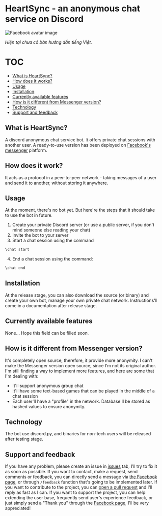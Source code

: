 # HeartSync - an anonymous chat service on Discord

![Facebook avatar image](https://scontent.fhan2-2.fna.fbcdn.net/v/t1.6435-9/206655953_403676684598926_2393075570746251864_n.png?_nc_cat=111&ccb=1-5&_nc_sid=973b4a&_nc_ohc=C17rj_188OkAX_9ItAa&_nc_ht=scontent.fhan2-2.fna&oh=3099dd882bdaa7e89723a094538ec313&oe=614A3ACC)

*Hiện tại chưa có bản hướng dẫn tiếng Việt.*

# TOC
- [What is HeartSync?](#what-is-heartsync)
- [How does it works?](#how-does-it-work)
- [Usage](#usage)
- [Installation](#installation)
- [Currently available features](#currently-available-features)
- [How is it different from Messenger version?](#how-is-it-different-from-messenger-version)
- [Technology](#technology)
- [Support and feedback](#support-and-feedback)
## What is HeartSync?
A discord anonymous chat service bot. It offers private chat sessions with another user. A ready-to-use version has been deployed on [Facebook's messenger](https://www.facebook.com/adaptHeartSync) platform.

## How does it work?
It acts as a protocol in a peer-to-peer network - taking messages of a user and send it to another, without storing it anywhere.

## Usage
At the moment, there's no bot yet. But here're the steps that it should take to use the bot in future.
1. Create your private Discord server (or use a public server, if you don't mind someone else reading your chat)
2. Invite the bot to your server
3. Start a chat session using the command
```bash
\chat start
```
4. End a chat session using the command:
```bash
\chat end
```

## Installation
At the release stage, you can also download the source (or binary) and create your own bot, manage your own private chat network. Instructions'll come in a documentation after release stage.

## Currently available features
None... Hope this field can be filled soon.

## How is it different from Messenger version?
It's completely open source, therefore, it provide more anonymity. I can't make the Messenger version open source, since I'm not its original author.
I'm still finding a way to implement more features, and here are some that I'm dealing with:
- It'll support anonymous group chat
- It'll have some text-based games that can be played in the middle of a chat session
- Each user'll have a "profile" in the network. Database'll be stored as hashed values to ensure anonymity.

## Technology
The bot use discord.py, and binaries for non-tech users will be released after testing stage.

## Support and feedback
If you have any problem, please create an issue in [issues](https://github.com/git-akihakune/HeartSync-discord/issues) tab, I'll try to fix it as soon as possible.
If you want to contact, make a request, send comments or feedback, you can directly send a message via [the Facebook page](https://www.facebook.com/adaptHeartSync), or through ```/feedback``` function that's going to be implemented later.
If you want to contribute to the project, you can [open a pull request](https://github.com/git-akihakune/HeartSync-discord/pulls) and I'll reply as fast as I can.
If you want to support the project, you can help extending the user base, frequently send user's experience feedback, or just simply send a "Thank you" through the [Facebook page](https://www.facebook.com/adaptHeartSync), I'll be very appreciated!